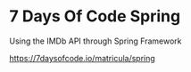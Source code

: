 # 7 Days Of Code Spring

Using the IMDb API through Spring Framework

https://7daysofcode.io/matricula/spring
